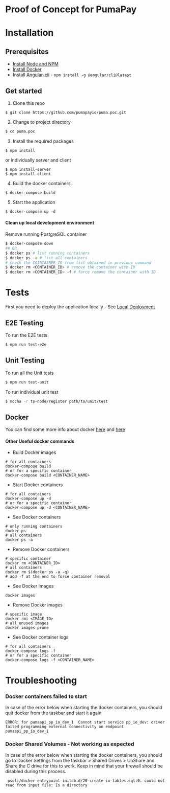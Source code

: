 # Proof of Concept for PumaPay 

# Installation 

## Prerequisites
* [Install Node and NPM](https://www.npmjs.com/get-npm)
* [Install Docker](https://docs.docker.com/engine/installation/)
* Install [Angular-cli](https://github.com/angular/angular-cli) - `npm install -g @angular/cli@latest`

## Get started
1. Clone this repo   
```git
$ git clone https://github.com/pumapayio/puma.poc.git
```

2. Change to project directory
```sh
$ cd puma.poc
```

3. Install the required packages
```npm
$ npm install
```
or individually server and client
```npm
$ npm install-server
$ npm install-client
```

4. Build the docker containers
```docker
$ docker-compose build
```

5. Start the application
```docker
$ docker-compose up -d
```

#### Clean up local development environment 
Remove running PostgreSQL container
```bash
$ docker-compose down
## OR 
$ docker ps # list running containers
$ docker ps -a # list all containers
# check the COINTAINER_ID from list obtained in previous command 
$ docker rm <CONTAINER_ID> # remove the container with ID
$ docker rm <CONTAINER_ID> -f # force remove the container with ID 
```

# Tests
First you need to deploy the application locally - See [Local Deployment](#local-deployment)
## E2E Testing 
To run the E2E tests
```bash
$ npm run test-e2e
```

## Unit Testing
To run all the Unit tests
```bash
$ npm run test-unit
```
To run individual unit test
```bash
$ mocha -r ts-node/register path/to/unit/test
```

## Docker
You can find some more info about docker [here](https://github.com/wsargent/docker-cheat-sheet) and [here](https://medium.com/statuscode/dockercheatsheet-9730ce03630d)
#### Other Useful docker commands 
* Build Docker images
```docker
# for all containers
docker-compose build 
# or for a specific container 
docker-compose build <CONTAINER_NAME>
```
* Start Docker containers
```docker
# for all containers
docker-compose up -d  
# or for a specific container 
docker-compose up -d <CONTAINER_NAME>
```
* See Docker containers
```docker
# only running containers
docker ps
# all containers
docker ps -a 
```
* Remove Docker containers
```docker
# specific container
docker rm <CONTAINER_ID>
# all containers
docker rm $(docker ps -a -q)
# add -f at the end to force container removal
```
* See Docker images
```docker
docker images
```
* Remove Docker images
```docker
# specific image
docker rmi <IMAGE_ID>
# all unused images 
docker images prune
```
* See Docker container logs
```docker
# for all containers
docker-compose logs -f 
# or for a specific container 
docker-compose logs -f <CONTAINER_NAME>
```

# Troubleshooting

### Docker containers failed to start 
In case of the error below when starting the docker containers, you should quit docker from the taskbar and start it again
```
ERROR: for pumaapi_pp_io_dev_1  Cannot start service pp_io_dev: driver failed programming external connectivity on endpoint pumaapi_pp_io_dev_1 
```

### Docker Shared Volumes - Not working as expected
In case of the error below when starting the docker containers, you should go to Docker Settings from the taskbar > Shared Drives > UnShare and Share the C drive for this to work. Keep in mind that your firewall should be disabled during this process. 
```
 psql:/docker-entrypoint-initdb.d/20-create-io-tables.sql:0: could not read from input file: Is a directory
 ```